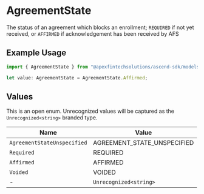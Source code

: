 # AgreementState

The status of an agreement which blocks an enrollment; `REQUIRED` if not yet received, or `AFFIRMED` if acknowledgement has been received by AFS

## Example Usage

```typescript
import { AgreementState } from "@apexfintechsolutions/ascend-sdk/models/components";

let value: AgreementState = AgreementState.Affirmed;
```

## Values

This is an open enum. Unrecognized values will be captured as the `Unrecognized<string>` branded type.

| Name                        | Value                       |
| --------------------------- | --------------------------- |
| `AgreementStateUnspecified` | AGREEMENT_STATE_UNSPECIFIED |
| `Required`                  | REQUIRED                    |
| `Affirmed`                  | AFFIRMED                    |
| `Voided`                    | VOIDED                      |
| -                           | `Unrecognized<string>`      |